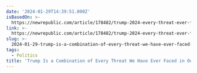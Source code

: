 ```yaml
---
date: '2024-01-29T14:39:51.000Z'
isBasedOn: >-
  https://newrepublic.com/article/178482/trump-2024-every-threat-ever-faced-history
link: >-
  https://newrepublic.com/article/178482/trump-2024-every-threat-ever-faced-history
slug: >-
  2024-01-29-trump-is-a-combination-of-every-threat-we-have-ever-faced-in-our-history-or
tags:
  - Politics
title: 'Trump Is a Combination of Every Threat We Have Ever Faced in Our History | '
---
```


